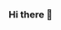 ### Hi there 👋

<a rel="me" href="https://mastodon.social/@daspbn"><img src="https://user-images.githubusercontent.com/166466/165858404-175de784-e9c0-43e4-a57b-baf6d1555792.svg" width="16" height="16"></a>





 
<!--
**dspangenberg/dspangenberg** is a ✨ _special_ ✨ repository because its `README.md` (this file) appears on your GitHub profile.

Here are some ideas to get you started:

- 🔭 I’m currently working on ...
- 🌱 I’m currently learning ...
- 👯 I’m looking to collaborate on ...
- 🤔 I’m looking for help with ...
- 💬 Ask me about ...
- 📫 How to reach me: ...
- 😄 Pronouns: ...
- ⚡ Fun fact: ...
-->
